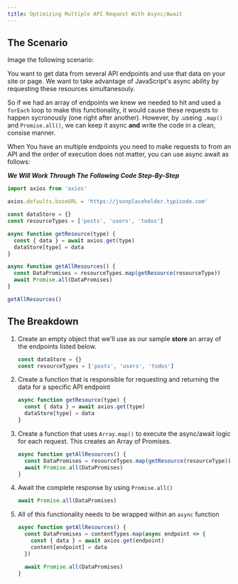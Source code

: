 ```yaml
---
title: Optimizing Multiple API Request With Async/Await
---
```


## The Scenario

<!-- We need to make multiple request to an API to get some data. We have an array of all the content types we need to make a request to. This means we need to loop through this array, make the request to the approapriate content type API endpoint and then handle the response. Additionally and most importantly, **we want these request to happen at the same time instead of sequentially (one after another).**

This situation arose when working on a Wordpress Admin Plugin.

I needed to retrieve the data for all the content types of the site which included custom post types. So basically, I needed to get several different content types such as _Degrees, Faculty, Courses_.

It needs to be dynamic though. I needed it to work without knowing that those content types were though so it could work across different sites.

```js

const getContentTypes = async() => {
  const contentData = {}
  const { data } = await axios.get(`api/content-types/${type}`)
  return data.map(contentType => contentType.rest_base)
  // const contentTypes = data.map(contentType => contentType.rest_base)
}

const getContent = async(contentTypesArray) => ({

  const contentTypes = data.map(contentType => contentType.rest_base)
})

const contentTypes = getContentTypes()


``` -->

Image the following scenario:

You want to get data from several API endpoints and use that data on your site or page. We want to take advantage of JavaScript's async ability by requesting these resources simultanesouly.

So if we had an array of endpoints we knew we needed to hit and used a `forEach` loop to make this functionality, it would cause these requests to happen sycronously (one right after another). However, by .useing `.map()` and `Promise.all()`, we can keep it async **and** write the code in a clean, consise manner.

When You have an multiple endpoints you need to make requests to from an API and the order of execution does not matter, you can use async await as follows:

_**We Will Work Through The Following Code Step-By-Step**_

```js
import axios from 'axios'

axios.defaults.baseURL = 'https://jsonplaceholder.typicode.com'

const dataStore = {}
const resourceTypes = ['posts', 'users', 'todos']

async function getResource(type) {
  const { data } = await axios.get(type)
  dataStore[type] = data
}

async function getAllResources() {
  const DataPromises = resourceTypes.map(getResource(resourceType))
  await Promise.all(DataPromises)
}

getAllResources()
```

<!-- <br> -->

## The Breakdown

1. Create an empty object that we'll use as our sample **store** an array of the endpoints listed below.

   ```js
   const dataStore = {}
   const resourceTypes = ['posts', 'users', 'todos']
   ```

2. Create a function that is responsible for requesting and returning the data for a specific API endpoint

   ```js
   async function getResource(type) {
     const { data } = await axios.get(type)
     dataStore[type] = data
   }
   ```

3. Create a function that uses `Array.map()` to execute the async/await logic for each request. This creates an Array of Promises.

   ```js
   async function getAllResources() {
     const DataPromises = resourceTypes.map(getResource(resourceType))
     await Promise.all(DataPromises)
   }
   ```

4. Await the complete response by using `Promise.all()`

   ```js
   await Promise.all(DataPromises)
   ```

5. All of this functionality needs to be wrapped within an `async` function

   ```js
   async function getAllResources() {
     const DataPromises = contentTypes.map(async endpoint => {
       const { data } = await axios.get(endpoint)
       content[endpoint] = data
     })

     await Promise.all(DataPromises)
   }
   ```
